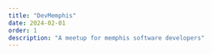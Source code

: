 ```yaml
---
title: "DevMemphis"
date: 2024-02-01
order: 1
description: "A meetup for memphis software developers"
---
```

